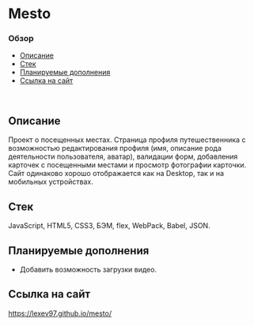 # **Mesto**

### Обзор
* [Описание](#описание)
* [Стек](#стек)
* [Планируемые дополнения](#планируемые-дополнения)
* [Ссылка на сайт](#ссылка-на-сайт)
<br>

## Описание

Проект о посещенных местах. Страница профиля путешественника с возможностью редактирования профиля (имя, описание рода деятельности пользователя, аватар), валидации форм, добавления карточек с посещенными местами и просмотр фотографии карточки. Сайт одинаково хорошо отображается как на Desktop, так и на мобильных устройствах.

## Стек

JavaScript, HTML5, CSS3, БЭМ, flex, WebPack, Babel, JSON.

## Планируемые дополнения
- Добавить возможность загрузки видео.

## Ссылка на сайт
https://lexev97.github.io/mesto/
